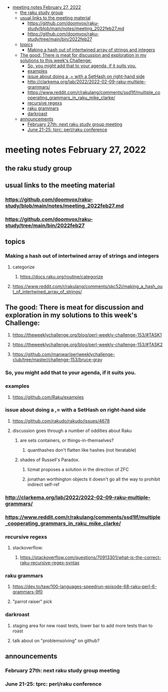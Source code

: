 - [meeting notes February 27, 2022](#orgf205cd2)
  - [the raku study group](#org044c3b2)
  - [usual links to the meeting material](#orgcf83a6d)
    - [<https://github.com/doomvox/raku-study/blob/main/notes/meeting_2022feb27.md>](#org49e8919)
    - [<https://github.com/doomvox/raku-study/tree/main/bin/2022feb27>](#orga7f738b)
  - [topics](#org9f692ec)
    - [Making a hash out of intertwined array of strings and integers](#org3f27891)
  - [The good: There is meat for discussion and exploration in my solutions to this week's Challenge:](#org8761be5)
    - [So, you might add that to your agenda, if it suits you.](#org8105edc)
    - [examples](#org8087ed8)
    - [issue about doing a ,= with a SetHash on right-hand side](#org77cebc6)
    - [<http://clarkema.org/lab/2022/2022-02-09-raku-multiple-grammars/>](#org7f6d55e)
    - [<https://www.reddit.com/r/rakulang/comments/ssd1lf/multiple_cooperating_grammars_in_raku_mike_clarke/>](#orga1e87bd)
    - [recursive regexs](#org7c903bf)
    - [raku grammars](#org8403d71)
    - [darkroast](#orgd167dfd)
  - [announcements](#org7f1e834)
    - [February 27th: next raku study group meeting](#orga84c089)
    - [June 21-25: tprc: perl/raku conference](#orga90bf64)


<a id="orgf205cd2"></a>

# meeting notes February 27, 2022


<a id="org044c3b2"></a>

## the raku study group


<a id="orgcf83a6d"></a>

## usual links to the meeting material


<a id="org49e8919"></a>

### <https://github.com/doomvox/raku-study/blob/main/notes/meeting_2022feb27.md>


<a id="orga7f738b"></a>

### <https://github.com/doomvox/raku-study/tree/main/bin/2022feb27>


<a id="org9f692ec"></a>

## topics


<a id="org3f27891"></a>

### Making a hash out of intertwined array of strings and integers

1.  categorize

    1.  <https://docs.raku.org/routine/categorize>

2.  <https://www.reddit.com/r/rakulang/comments/skc52i/making_a_hash_out_of_intertwined_array_of_strings/>


<a id="org8761be5"></a>

## The good: There is meat for discussion and exploration in my solutions to this week's Challenge:

1.  <https://theweeklychallenge.org/blog/perl-weekly-challenge-153/#TASK1>

2.  <https://theweeklychallenge.org/blog/perl-weekly-challenge-153/#TASK2>

3.  <https://github.com/manwar/perlweeklychallenge-club/tree/master/challenge-153/bruce-gray>


<a id="org8105edc"></a>

### So, you might add that to your agenda, if it suits you.


<a id="org8087ed8"></a>

### examples

1.  <https://github.com/Raku/examples>


<a id="org77cebc6"></a>

### issue about doing a ,= with a SetHash on right-hand side

1.  <https://github.com/rakudo/rakudo/issues/4678>

2.  discussion goes through a number of oddities about Raku

    1.  are sets containers, or things-in-themselves?
    
        1.  quanthashes don't flatten like hashes (not Iteratable)
    
    2.  shades of Russell's Paradox.
    
        1.  lizmat proposes a solution in the direction of ZFC
        
        2.  jonathan worthington objects it doesn't go all the way to prohibit indirect self-ref


<a id="org7f6d55e"></a>

### <http://clarkema.org/lab/2022/2022-02-09-raku-multiple-grammars/>


<a id="orga1e87bd"></a>

### <https://www.reddit.com/r/rakulang/comments/ssd1lf/multiple_cooperating_grammars_in_raku_mike_clarke/>


<a id="org7c903bf"></a>

### recursive regexs

1.  stackoverflow:

    1.  <https://stackoverflow.com/questions/70913301/what-is-the-correct-raku-recursive-regex-syntax>


<a id="org8403d71"></a>

### raku grammars

1.  <https://dev.to/taw/100-languages-speedrun-episode-68-raku-perl-6-grammars-9f0>

2.  "parrot raiser" pick


<a id="orgd167dfd"></a>

### darkroast

1.  staging area for new roast tests, lower bar to add more tests than to roast

2.  talk about on "problemsolving" on github?


<a id="org7f1e834"></a>

## announcements


<a id="orga84c089"></a>

### February 27th: next raku study group meeting


<a id="orga90bf64"></a>

### June 21-25: tprc: perl/raku conference
